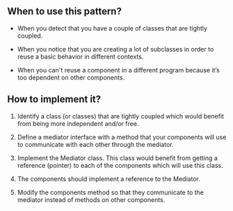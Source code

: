 ## When to use this pattern?

 - When you detect that you have a couple of classes that are tightly coupled.

 - When you notice that you are creating a lot of subclasses in order to reuse a basic behavior in different contexts.

 - When you can't reuse a component in a different program because it’s too dependent on other components.

## How to implement it?
 
 1. Identify a class (or classes) that are tightly coupled which would benefit from being more independent and/or free.

 2. Define a mediator interface with a method that your components will use to communicate with each other through the mediator.

 3. Implement the Mediator class. This class would benefit from getting a reference (pointer) to each of the components which will use this class.

 4. The components should implement a reference to the Mediator.

 5. Modify the components method so that they communicate to the mediator instead of methods on other components.
